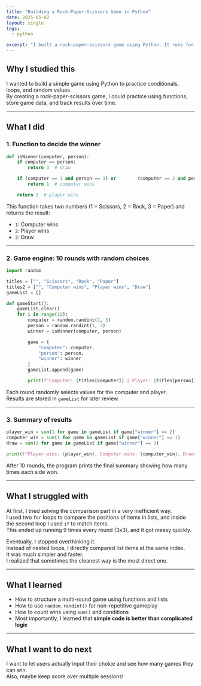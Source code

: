 ```yaml
---
title: "Building a Rock-Paper-Scissors Game in Python"
date: 2025-05-02
layout: single
tags:
  - python

excerpt: "I built a rock-paper-scissors game using Python. It runs for 10 rounds, stores each result, and calculates win rates. I also learned to simplify my logic after struggling with inefficient loops."
---
```


## Why I studied this

I wanted to build a simple game using Python to practice conditionals, loops, and random values.  
By creating a rock-paper-scissors game, I could practice using functions, store game data, and track results over time.

---

## What I did

### 1. Function to decide the winner

```python
def isWinner(computer, person):
    if computer == person:
        return 3  # draw

    if (computer == 1 and person == 3) or        (computer == 2 and person == 1) or        (computer == 3 and person == 2):
        return 1  # computer wins

    return 2  # player wins
```

This function takes two numbers (1 = Scissors, 2 = Rock, 3 = Paper) and returns the result:
- `1`: Computer wins
- `2`: Player wins
- `3`: Draw

---

### 2. Game engine: 10 rounds with random choices

```python
import random

titles = ["", "Scissors", "Rock", "Paper"]
titles2 = ["", "Computer wins", "Player wins", "Draw"]
gameList = []

def gameStart():
    gameList.clear()
    for i in range(10):
        computer = random.randint(1, 3)
        person = random.randint(1, 3)
        winner = isWinner(computer, person)

        game = {
            "computer": computer,
            "person": person,
            "winner": winner
        }
        gameList.append(game)

        print(f"Computer: {titles[computer]} | Player: {titles[person]} --> {titles2[winner]}")
```

Each round randomly selects values for the computer and player.  
Results are stored in `gameList` for later review.

---

### 3. Summary of results

```python
player_win = sum(1 for game in gameList if game["winner"] == 2)
computer_win = sum(1 for game in gameList if game["winner"] == 1)
draw = sum(1 for game in gameList if game["winner"] == 3)

print(f"Player wins: {player_win}, Computer wins: {computer_win}, Draws: {draw}")
```

After 10 rounds, the program prints the final summary showing how many times each side won.

---

## What I struggled with

At first, I tried solving the comparison part in a very inefficient way.  
I used two `for` loops to compare the positions of items in lists, and inside the second loop I used `if` to match items.  
This ended up running 9 times every round (3x3), and it got messy quickly.

Eventually, I stopped overthinking it.  
Instead of nested loops, I directly compared list items at the same index.  
It was much simpler and faster.  
I realized that sometimes the cleanest way is the most direct one.

---

## What I learned

- How to structure a multi-round game using functions and lists
- How to use `random.randint()` for non-repetitive gameplay
- How to count wins using `sum()` and conditions
- Most importantly, I learned that **simple code is better than complicated logic**

---

## What I want to do next

I want to let users actually input their choice and see how many games they can win.  
Also, maybe keep score over multiple sessions!
